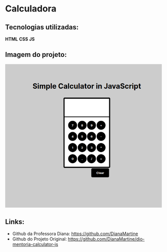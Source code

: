 # Calculadora

## Tecnologias utilizadas:
**HTML** **CSS** **JS**

## Imagem do projeto:
![Imagem da calculadora!](/assets/images/calculator-1.png)

## Links:
* Github da Professora Diana: <https://github.com/DianaMartine>
* Github do Projeto Original: <https://github.com/DianaMartine/dio-mentoria-calculator-js>